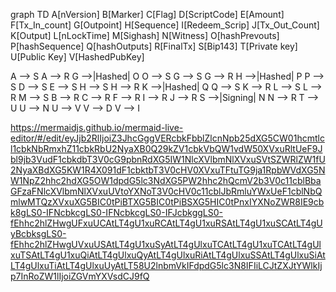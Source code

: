 graph TD
A[nVersion]
B[Marker]
C[Flag]
D[ScriptCode]
E[Amount]
F[Tx_In_count]
G[Outpoint]
H[Sequence]
I[Redeem_Scrip]
J[Tx_Out_Count]
K[Output]
L[nLockTime]
M[Sighash]
N[Witness]
O[hashPrevouts]
P[hashSequence]
Q[hashOutputs]
R[FinalTx]
S[Bip143]
T[Private key]
U[Public Key]
V[HashedPubKey]

A --> S
A --> R
G -->|Hashed| O
O --> S
G --> S
G --> R
H -->|Hashed| P
P --> S
D --> S
E --> S
H --> S 
H --> R
K -->|Hashed| Q
Q --> S
K --> R
L --> S
L --> R
M --> S
B --> R
C --> R
F --> R
I --> R
J --> R
S -->|Signing| N
N --> R
T --> U
U --> N
U --> V
V --> D
V --> I


https://mermaidjs.github.io/mermaid-live-editor/#/edit/eyJjb2RlIjoiZ3JhcGggVERcbkFbblZlcnNpb25dXG5CW01hcmtlcl1cbkNbRmxhZ11cbkRbU2NyaXB0Q29kZV1cbkVbQW1vdW50XVxuRltUeF9Jbl9jb3VudF1cbkdbT3V0cG9pbnRdXG5IW1NlcXVlbmNlXVxuSVtSZWRlZW1fU2NyaXBdXG5KW1R4X091dF1cbktbT3V0cHV0XVxuTFtuTG9ja1RpbWVdXG5NW1NpZ2hhc2hdXG5OW1dpdG5lc3NdXG5PW2hhc2hQcmV2b3V0c11cblBbaGFzaFNlcXVlbmNlXVxuUVtoYXNoT3V0cHV0c11cblJbRmluYWxUeF1cblNbQmlwMTQzXVxuXG5BIC0tPiBTXG5BIC0tPiBSXG5HIC0tPnxIYXNoZWR8IE9cbk8gLS0-IFNcbkcgLS0-IFNcbkcgLS0-IFJcbkggLS0-fEhhc2hlZHwgUFxuUCAtLT4gU1xuRCAtLT4gU1xuRSAtLT4gU1xuSCAtLT4gUyBcbksgLS0-fEhhc2hlZHwgUVxuUSAtLT4gU1xuSyAtLT4gUlxuTCAtLT4gU1xuTCAtLT4gUlxuTSAtLT4gU1xuQiAtLT4gUlxuQyAtLT4gUlxuRiAtLT4gUlxuSSAtLT4gUlxuSiAtLT4gUlxuTiAtLT4gUlxuUyAtLT58U2lnbmVkIFdpdG5lc3N8IFIiLCJtZXJtYWlkIjp7InRoZW1lIjoiZGVmYXVsdCJ9fQ